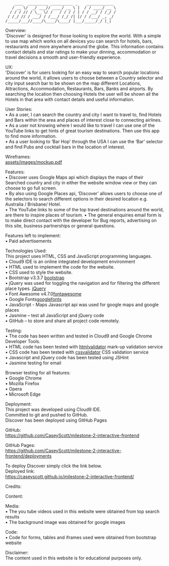         ____  _________ __________ _    ____________ 
       / __ \/  _/ ___// ____/ __ \ |  / / ____/ __ \
      / / / // / \__ \/ /   / / / / | / / __/ / /_/ /
     / /_/ // / ___/ / /___/ /_/ /| |/ / /___/ _, _/ 
    /_____/___//____/\____/\____/ |___/_____/_/ |_|  

 

Overview:  
'Discover' is designed for those looking to explore the world.
With a simple to use map which works on all devices you can search for hotels, bars, restaurants and more anywhere around the globe.
This information contains contact details and star ratings to make your dinning, accommodation or travel decisions a smooth and user-friendly experience.

UX:  
'Discover' is for users looking for an easy way to search popular locations around the world, it allows users to choose between a Country selector and city input search bar to be shown on the map different Locations, Attractions, Accommodation, Restaurants, Bars, Banks and airports. By searching the location then choosing Hotels the user will be shown all the Hotels in that area with contact details and useful information.

User Stories:    
•	As a user, I can search the country and city I want to travel to, find Hotels and Bars within the area and places of interest close to connecting airlines.   
•	As a user not knowing where I would like to travel I can use one of the YouTube links to get hints of great tourism destinations. Then use this app to find more information.  
•	As a user looking to ‘Bar Hop’ through the USA I can use the ‘Bar’ selector and find Pubs and cocktail bars in the location of interest.    

Wireframes:  
[assets/images/mockup.pdf](https://github.com/CaseyScott/milestone-2-interactive-frontend/blob/master/assets/images/mockup.pdf)

Features:  
•	Discover uses Google Maps api which displays the maps of their Searched country and city in either the website window view or they can choose to go full screen.  
•	By also using Google Places api, ‘Discover’ allows users to choose one of the selectors to search different options in their desired location e.g.  Australia / Brisbane/ Hotel.   
•	The YouTube links to some of the top travel destinations around the world, are there to inspire places of tourism. 
•	The general enquiries email form is to make direct contact with the developer for Bug reports, advertising on this site, business partnerships or general questions.  



Features left to implement:  
•	Paid advertisements  
 
Technologies Used:   
This project uses HTML, CSS and JavaScript programming languages.  
•	Cloud9  IDE is an online integrated development environment  
•	HTML used to implement the code for the website.  
•	CSS used to style the website.  
•	Bootstrap v3.3.7 [bootstrap]( https://getbootstrap.com/)  
•	jQuery was used for toggling the navigation and for filtering the different place types. [jQuery]( http://jquery.com/)  
•	Font Awesome v4.7.0[fontawesome]( https://fontawesome.com/)  
•	Google Fonts[googlefonts](https://fonts.google.com/)  
•	JavaScript - Maps Javascript api was used for google maps and google places  
•	Jasmine – test all JavaScript and jQuery code  
•	GitHub – to store and share all project code remotely.  

Testing:  
•	The code has been written and tested in Cloud9 and Google Chrome Developer Tools.  
•	HTML code has been tested with [htmlvalidator]( https://validator.w3.org/) mark-up validation service  
•	CSS code has been tested with [cssvalidator](https://jigsaw.w3.org/css-validator/) CSS validation service  
•	Javascript and jQuery code has been tested using JSHint  
•	Jasmine testing for email   

Browser testing for all features:  
•	Google Chrome  
•	Mozilla Firefox  
•	Opera  
•	Microsoft Edge  

Deployment:  
This project was developed using Cloud9  IDE.  
Committed to git and pushed to GitHub.  
Discover has been deployed using GitHub Pages  

GitHub:  
https://github.com/CaseyScott/milestone-2-interactive-frontend 

GitHub Pages:  
https://github.com/CaseyScott/milestone-2-interactive-frontend/deployments  

To deploy Discover simply click the link below.  
Deployed link:  
https://caseyscott.github.io/milestone-2-interactive-frontend/  

Credits:

Content:  

Media:  
•	The you tube videos used in this website were obtained from top search results  
•	The background image was obtained for google images  

Code:  
•	Code for forms, tables and iframes used were obtained from bootstrap website  

Disclaimer:  
The content used in this website is for educational purposes only.  

